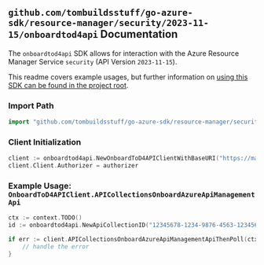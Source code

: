 
## `github.com/tombuildsstuff/go-azure-sdk/resource-manager/security/2023-11-15/onboardtod4api` Documentation

The `onboardtod4api` SDK allows for interaction with the Azure Resource Manager Service `security` (API Version `2023-11-15`).

This readme covers example usages, but further information on [using this SDK can be found in the project root](https://github.com/tombuildsstuff/go-azure-sdk/tree/main/docs).

### Import Path

```go
import "github.com/tombuildsstuff/go-azure-sdk/resource-manager/security/2023-11-15/onboardtod4api"
```


### Client Initialization

```go
client := onboardtod4api.NewOnboardToD4APIClientWithBaseURI("https://management.azure.com")
client.Client.Authorizer = authorizer
```


### Example Usage: `OnboardToD4APIClient.APICollectionsOnboardAzureApiManagementApi`

```go
ctx := context.TODO()
id := onboardtod4api.NewApiCollectionID("12345678-1234-9876-4563-123456789012", "example-resource-group", "serviceValue", "apiIdValue")

if err := client.APICollectionsOnboardAzureApiManagementApiThenPoll(ctx, id); err != nil {
	// handle the error
}
```
